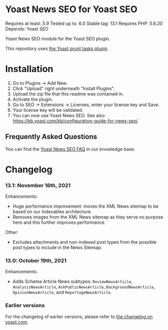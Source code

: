 Yoast News SEO for Yoast SEO
==========================
Requires at least: 5.9
Tested up to: 6.0
Stable tag: 13.1
Requires PHP: 5.6.20
Depends: Yoast SEO

Yoast News SEO module for the Yoast SEO plugin.

This repository uses [the Yoast grunt tasks plugin](https://github.com/Yoast/plugin-grunt-tasks).

Installation
============

1. Go to Plugins -> Add New.
2. Click "Upload" right underneath "Install Plugins".
3. Upload the zip file that this readme was contained in.
4. Activate the plugin.
5. Go to SEO -> Extensions -> Licenses, enter your license key and Save.
6. Your license key will be validated.
7. You can now use Yoast News SEO. See also https://kb.yoast.com/kb/configuration-guide-for-news-seo/

Frequently Asked Questions
--------------------------

You can find the [Yoast News SEO FAQ](https://kb.yoast.com/kb/category/news-seo/) in our knowledge base.

Changelog
=========

### 13.1: November 16th, 2021
Enhancements:
* Huge performance improvement: moves the XML News sitemap to be based on our Indexables architecture. 
* Removes images from the XML News sitemap as they serve no purpose here and this further improves performance.

Other:
* Excludes attachments and non-indexed post types from the possible post types to include in the News Sitemap.

### 13.0: October 19th, 2021
Enhancements:
* Adds Schema Article News subtypes: `ReviewNewsArticle`, `AnalysisNewsArticle`, `AskPublicNewsArticle`, `BackgroundNewsArticle`, `OpinionNewsArticle`, and `ReportageNewsArticle`. 

### Earlier versions
For the changelog of earlier versions, please refer to [the changelog on yoast.com](https://yoa.st/news-seo-changelog).
